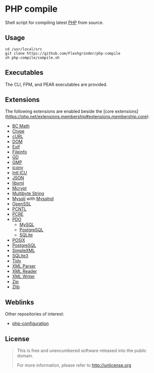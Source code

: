 # PHP compile
Shell script for compiling latest [PHP](https://php.net) from source.

## Usage
```shell
cd /usr/local/src
git clone https://github.com/Fleshgrinder/php-compile
sh php-compile/compile.sh
```

## Executables
The CLI, FPM, and PEAR executables are provided.

## Extensions
The following extensions are enabled beside the [core extensions]
(https://php.net/extensions.membership#extensions.membership.core):

* [BC Math](https://php.net/book.bc)
* [Ctype](https://php.net/book.ctype)
* [cURL](https://php.net/book.curl)
* [DOM](https://php.net/book.dom)
* [Exif](https://php.net/book.exif)
* [Fileinfo](https://php.net/book.fileinfo)
* [GD](https://php.net/book.image)
* [GMP](https://php.net/book.gmp)
* [iconv](https://php.net/book.iconv)
* [Intl ICU](https://php.net/book.intl)
* [JSON](https://php.net/book.json)
* [libxml](https://php.net/book.libxml)
* [Mcrypt](https://php.net/book.mcrypt)
* [Multibyte String](https://php.net/book.mbstring)
* [Mysqli](https://php.net/book.mysqli) with [Mysqlnd](https://php.net/book.mysqlnd)
* [OpenSSL](https://php.net/book.openssl)
* [PCNTL](https://php.net/book.pcntl)
* [PCRE](https://php.net/book.pcre)
* [PDO](https://php.net/book.pdo)
  * [MySQL](https://php.net/ref.pdo-mysql)
  * [PostgreSQL](https://php.net/ref.pdo-pgsql)
  * [SQLite](https://php.net/ref.pdo-sqlite)
* [POSIX](https://php.net/book.posix)
* [PostgreSQL](https://php.net/book.pgsql)
* [SimpleXML](https://php.net/book.simplexml)
* [SQLite3](https://php.net/book.sqlite3)
* [Tidy](https://php.net/book.tidy)
* [XML Parser](https://php.net/book.xml)
* [XML Reader](https://php.net/book.xmlreader)
* [XML Writer](https://php.net/book.xmlwriter)
* [Zip](https://php.net/book.zip)
* [Zlib](https://php.net/book.zlib)

## Weblinks
Other repositories of interest:

* [php-configuration](https://github.com/Fleshgrinder/php-configuration)

## License
> This is free and unencumbered software released into the public domain.
>
> For more information, please refer to <http://unlicense.org>
